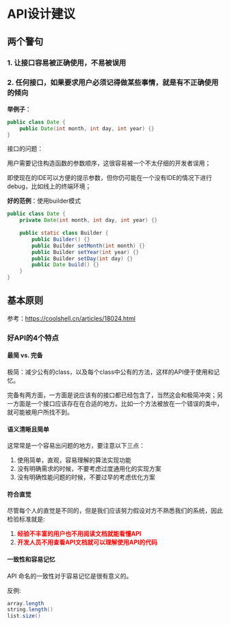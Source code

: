 # API设计建议

## 两个警句

### 1. 让接口容易被正确使用，不易被误用

### 2. 任何接口，如果要求用户必须记得做某些事情，就是有不正确使用的倾向

**举例子**：

```java
public class Date {
    public Date(int month, int day, int year) {}
}
```

接口的问题：

用户需要记住构造函数的参数顺序，这很容易被一个不太仔细的开发者误用；

即使现在的IDE可以方便的提示参数，但你仍可能在一个没有IDE的情况下进行debug，比如线上的终端环境；

**好的范例**：使用builder模式

```java
public class Date {
    private Date(int month, int day, int year) {}
    
    public static class Builder {
        public Builder() {}
        public Builder setMonth(int month) {}
        public Builder setYear(int year) {}
        public Builder setDay(int day) {}
        public Date build() {}
    }
}
```



## 基本原则

参考：https://coolshell.cn/articles/18024.html

### 好API的4个特点

#### 最简 vs. 完备

极简：减少公有的class，以及每个class中公有的方法，这样的API便于使用和记忆。

完备有两方面，一方面是说应该有的接口都已经包含了，当然这会和极简冲突；另一方面是一个接口应该存在在合适的地方。比如一个方法被放在一个错误的类中，就可能被用户所找不到。

#### 语义清晰且简单

这常常是一个容易出问题的地方，要注意以下三点：

1. 使用简单，直观，容易理解的算法实现功能
2. 没有明确需求的时候，不要考虑过度通用化的实现方案
3. 没有明确性能问题的时候，不要过早的考虑优化方案

#### 符合直觉

尽管每个人的直觉是不同的，但是我们应该努力假设对方不熟悉我们的系统，因此检验标准就是:

1. <span style="color:red;font-weight:bold">经验不丰富的用户也不用阅读文档就能看懂API</span>
2. <span style="color:red;font-weight:bold">开发人员不用查看API文档就可以理解使用API的代码</span>

#### 一致性和容易记忆

API 命名的一致性对于容易记忆是很有意义的。

反例:

```java
array.length
string.length()
list.size()
```





















